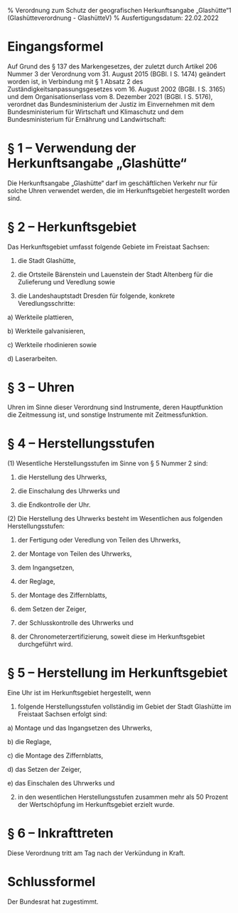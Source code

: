 % Verordnung zum Schutz der geografischen Herkunftsangabe „Glashütte“1  (Glashütteverordnung - GlashütteV)
% Ausfertigungsdatum: 22.02.2022
 
# Eingangsformel

Auf Grund des § 137 des Markengesetzes, der zuletzt durch Artikel 206 Nummer 3 der Verordnung vom 31. August 2015 (BGBl. I S. 1474) geändert worden ist, in Verbindung mit § 1 Absatz 2 des Zuständigkeitsanpassungsgesetzes vom 16. August 2002 (BGBl. I S. 3165) und dem Organisationserlass vom 8. Dezember 2021 (BGBl. I S. 5176), verordnet das Bundesministerium der Justiz im Einvernehmen mit dem Bundesministerium für Wirtschaft und Klimaschutz und dem Bundesministerium für Ernährung und Landwirtschaft:

# § 1 – Verwendung der Herkunftsangabe „Glashütte“

Die Herkunftsangabe „Glashütte“ darf im geschäftlichen Verkehr nur für solche Uhren verwendet werden, die im Herkunftsgebiet hergestellt worden sind.

# § 2 – Herkunftsgebiet

Das Herkunftsgebiet umfasst folgende Gebiete im Freistaat Sachsen:

1. die Stadt Glashütte,

2. die Ortsteile Bärenstein und Lauenstein der Stadt Altenberg für die Zulieferung und Veredlung sowie

3. die Landeshauptstadt Dresden für folgende, konkrete Veredlungsschritte:

a) Werkteile plattieren,

b) Werkteile galvanisieren,

c) Werkteile rhodinieren sowie

d) Laserarbeiten.

# § 3 – Uhren

Uhren im Sinne dieser Verordnung sind Instrumente, deren Hauptfunktion die Zeitmessung ist, und sonstige Instrumente mit Zeitmessfunktion.

# § 4 – Herstellungsstufen

(1) Wesentliche Herstellungsstufen im Sinne von § 5 Nummer 2 sind:

1. die Herstellung des Uhrwerks,

2. die Einschalung des Uhrwerks und

3. die Endkontrolle der Uhr.

(2) Die Herstellung des Uhrwerks besteht im Wesentlichen aus folgenden Herstellungsstufen:

1. der Fertigung oder Veredlung von Teilen des Uhrwerks,

2. der Montage von Teilen des Uhrwerks,

3. dem Ingangsetzen,

4. der Reglage,

5. der Montage des Ziffernblatts,

6. dem Setzen der Zeiger,

7. der Schlusskontrolle des Uhrwerks und

8. der Chronometerzertifizierung, soweit diese im Herkunftsgebiet durchgeführt wird.

# § 5 – Herstellung im Herkunftsgebiet

Eine Uhr ist im Herkunftsgebiet hergestellt, wenn

1. folgende Herstellungsstufen vollständig im Gebiet der Stadt Glashütte im Freistaat Sachsen erfolgt sind:

a) Montage und das Ingangsetzen des Uhrwerks,

b) die Reglage,

c) die Montage des Ziffernblatts,

d) das Setzen der Zeiger,

e) das Einschalen des Uhrwerks und

2. in den wesentlichen Herstellungsstufen zusammen mehr als 50 Prozent der Wertschöpfung im Herkunftsgebiet erzielt wurde.

# § 6 – Inkrafttreten

Diese Verordnung tritt am Tag nach der Verkündung in Kraft.

# Schlussformel

Der Bundesrat hat zugestimmt.
